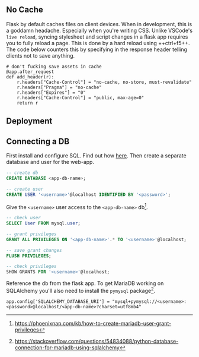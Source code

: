 ## No Cache

Flask by default caches files on client devices. When in development, this is a goddamn headache. Especially when you're writing CSS. Unlike VSCode's `live reload`, syncing stylesheet and script changes in a flask app requires you to fully reload a page. This is done by a hard reload using ++ctrl+f5++. The code below counters this by specifying in the response header telling clients not to save anything.

``` py3
# don't fucking save assets in cache
@app.after_request
def add_header(r):
    r.headers["Cache-Control"] = "no-cache, no-store, must-revalidate"
    r.headers["Pragma"] = "no-cache"
    r.headers["Expires"] = "0"
    r.headers["Cache-Control"] = "public, max-age=0"
    return r

```

## Deployment

## Connecting a DB

First install and configure SQL. Find out how [here](../SQL). Then create a separate database and user for the web-app.

``` sql
-- create db
CREATE DATABASE <app-db-name>;

-- create user
CREATE USER '<username>'@localhost IDENTIFIED BY '<password>';
```

Give the `<username>` user access to the `<app-db-name>` db[^1].

``` sql
-- check user
SELECT User FROM mysql.user;

-- grant privileges
GRANT ALL PRIVILEGES ON '<app-db-name>'.* TO '<username>'@localhost;

-- save grant changes
FLUSH PRIVILEGES;

-- check privileges
SHOW GRANTS FOR '<username>'@localhost;
```

Reference the db from the flask app. To get MariaDB working on SQLAlchemy you'll also need to install the `pymysql` package[^2].

``` py3
app.config['SQLALCHEMY_DATABASE_URI'] = "mysql+pymysql://<username>:<password>@localhost/<app-db-name>?charset=utf8mb4"
```

[^1]: https://phoenixnap.com/kb/how-to-create-mariadb-user-grant-privileges
[^2]: https://stackoverflow.com/questions/54834088/python-database-connection-for-mariadb-using-sqlalchemy

